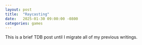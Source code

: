```yaml
---
layout: post
title:  "Raycasting"
date:   2025-01-30 09:00:00 -0800
categories: games
---
```

This is a brief TDB post until I migrate all of my previous writings.